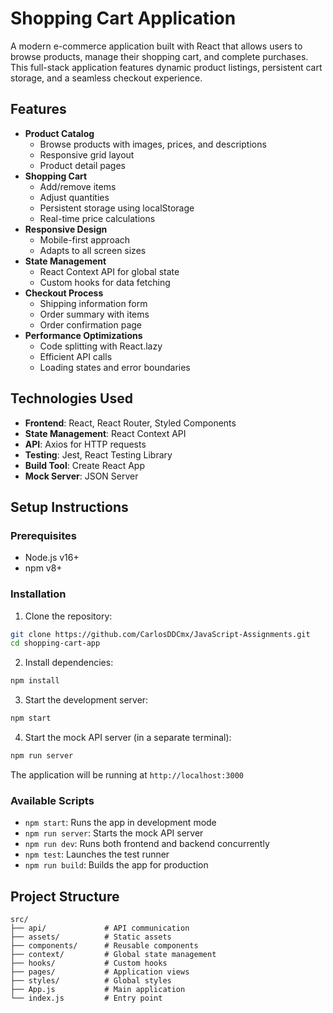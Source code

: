 # Shopping Cart Application

A modern e-commerce application built with React that allows users to browse products, manage their shopping cart, and complete purchases. This full-stack application features dynamic product listings, persistent cart storage, and a seamless checkout experience.

## Features

- **Product Catalog**
  - Browse products with images, prices, and descriptions
  - Responsive grid layout
  - Product detail pages
- **Shopping Cart**
  - Add/remove items
  - Adjust quantities
  - Persistent storage using localStorage
  - Real-time price calculations
- **Responsive Design**
  - Mobile-first approach
  - Adapts to all screen sizes
- **State Management**
  - React Context API for global state
  - Custom hooks for data fetching
- **Checkout Process**
  - Shipping information form
  - Order summary with items
  - Order confirmation page
- **Performance Optimizations**
  - Code splitting with React.lazy
  - Efficient API calls
  - Loading states and error boundaries

## Technologies Used

- **Frontend**: React, React Router, Styled Components
- **State Management**: React Context API
- **API**: Axios for HTTP requests
- **Testing**: Jest, React Testing Library
- **Build Tool**: Create React App
- **Mock Server**: JSON Server

## Setup Instructions

### Prerequisites
- Node.js v16+
- npm v8+

### Installation
1. Clone the repository:
```bash
git clone https://github.com/CarlosDDCmx/JavaScript-Assignments.git
cd shopping-cart-app
```

2. Install dependencies:
```bash
npm install
```

3. Start the development server:
```bash
npm start
```

4. Start the mock API server (in a separate terminal):
```bash
npm run server
```

The application will be running at `http://localhost:3000`

### Available Scripts
- `npm start`: Runs the app in development mode
- `npm run server`: Starts the mock API server
- `npm run dev`: Runs both frontend and backend concurrently
- `npm test`: Launches the test runner
- `npm run build`: Builds the app for production

## Project Structure
```
src/
├── api/             # API communication
├── assets/          # Static assets
├── components/      # Reusable components
├── context/         # Global state management
├── hooks/           # Custom hooks
├── pages/           # Application views
├── styles/          # Global styles
├── App.js           # Main application
└── index.js         # Entry point
```
